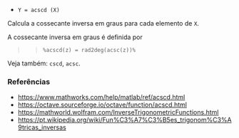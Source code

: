 - `Y = acscd (X)`

Calcula a cossecante inversa em graus para cada elemento de `X`.

A cossecante inversa em graus é definida por

> > `%acscd(z) = rad2deg(acsc(z))%`

Veja também: `cscd`, `acsc`.

### Referências

- https://www.mathworks.com/help/matlab/ref/acscd.html
- https://octave.sourceforge.io/octave/function/acscd.html
- https://mathworld.wolfram.com/InverseTrigonometricFunctions.html
- https://pt.wikipedia.org/wiki/Fun%C3%A7%C3%B5es_trigonom%C3%A9tricas_inversas
